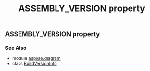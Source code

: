 ﻿---
title: ASSEMBLY_VERSION property
second_title: Aspose.Diagram for Python via .NET API References
description: 
type: docs
weight: 30
url: /python-net/aspose.diagram/buildversioninfo/assembly_version/
is_root: false
---

## ASSEMBLY_VERSION property


### See Also
* module [aspose.diagram](../../)
* class [BuildVersionInfo](/diagram/python-net/aspose.diagram/buildversioninfo)
